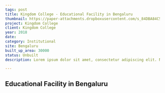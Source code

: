 ```yaml
---
tags: post
title: Kingdom College - Educational Facility in Bengaluru
thumbnail: https://paper-attachments.dropboxusercontent.com/s_84DBA84C52E021504975E2D5977AB4C63993CE27FF092B08ADBF6F058FBA6628_1729261553383_1.0.jpg
project: Kingdom College
client: Kingdom College
year: 2018
date:
category: Institutional
site: Bengaluru
built_up_area: 30000
status: Unbuilt
description: Lorem ipsum dolor sit amet, consectetur adipiscing elit. Nullam ultricies interdum tortor, sit amet gravida ipsum fermentum ut. Aenean sagittis metus justo, at vestibulum elit malesuada a. Suspendisse dictum, sapien eu tincidunt convallis, elit urna rhoncus leo, ac fermentum lorem libero in magna. Integer scelerisque odio et convallis faucibus.

---
```



## Educational Facility in Bengaluru


